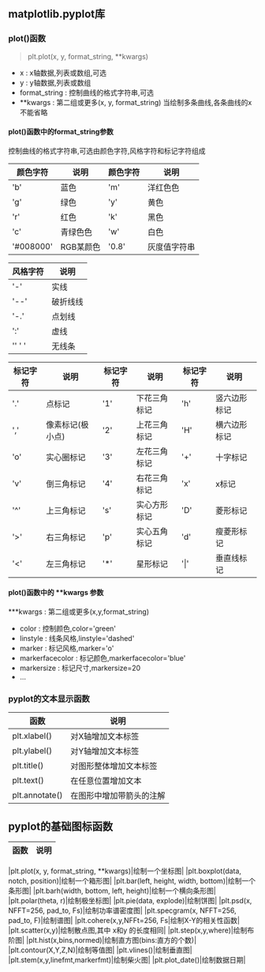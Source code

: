 ## matplotlib.pyplot库
### plot()函数
>plt.plot(x, y, format_string, **kwargs)
- x : x轴数据,列表或数组,可选
- y : y轴数据,列表或数组
- format_string : 控制曲线的格式字符串,可选
- **kwargs : 第二组或更多(x, y, format_string)
    当绘制多条曲线,各条曲线的x不能省略

#### plot()函数中的format_string参数

控制曲线的格式字符串,可选由颜色字符,风格字符和标记字符组成


|颜色字符|说明|颜色字符|说明|
|-|-|-|-|
|'b'|蓝色|'m'|洋红色色|
|'g'|绿色|'y'|黄色|
|'r'|红色|'k'|黑色|
|'c'|青绿色色|'w'|白色|
|'#008000'|RGB某颜色|'0.8'|灰度值字符串|

|风格字符|说明|
|-|-|
|'-'|实线|
|'--'|破折线线|
|'-.'|点划线|
|':'|虚线|
|''  ' '|无线条|

|标记字符|说明|标记字符|说明|标记字符|说明|
|-|-|-|-|-|-|
|'.'|点标记|'1'|下花三角标记|'h'|竖六边形标记|
|','|像素标记(极小点)|'2'|上花三角标记|'H'|横六边形标记|
|'o'|实心圈标记|'3'|左花三角标记|'+'|十字标记|
|'v'|倒三角标记|'4'|右花三角标记|'x'|x标记|
|'^'|上三角标记|'s'|实心方形标记|'D'|菱形标记|
|'>'|右三角标记|'p'|实心五角标记|'d'|瘦菱形标记|
|'<'|左三角标记|'*'|星形标记|'\|'|垂直线标记|

#### plot()函数中的 **kwargs 参数
***kwargs : 第二组或更多(x,y,format_string)
- color : 控制颜色,color='green'
- linstyle : 线条风格,linstyle='dashed'
- marker : 标记风格,marker='o'
- markerfacecolor : 标记颜色,markerfacecolor='blue'
- markersize : 标记尺寸,markersize=20
- ...

### pyplot的文本显示函数

|函数|说明|
|-|-|
|plt.xlabel()|对X轴增加文本标签|
|plt.ylabel()|对Y轴增加文本标签|
|plt.title()|对图形整体增加文本标签|
|plt.text()|在任意位置增加文本|
|plt.annotate()|在图形中增加带箭头的注解|
## pyplot的基础图标函数
|函数|说明|
|-|-|

|plt.plot(x, y, format_string, **kwargs)|绘制一个坐标图|
|plt.boxplot(data, notch, position)|绘制一个箱形图|
|plt.bar(left, height, width, bottom)|绘制一个条形图|
|plt.barh(width, bottom, left, height)|绘制一个横向条形图|
|plt.polar(theta, r)|绘制极坐标图|
|plt.pie(data, explode)|绘制饼图|
|plt.psd(x, NFFT=256, pad_to, Fs)|绘制功率谱密度图|
|plt.specgram(x, NFFT=256, pad_to, F)|绘制谱图|
|plt.cohere(x,y,NFFt=256, Fs|绘制X-Y的相关性函数|
|plt.scatter(x,y)|绘制散点图,其中 x和y 的长度相同|
|plt.step(x,y,where)|绘制布阶图|
|plt.hist(x,bins,normed)|绘制直方图(bins:直方的个数)|
|plt.contour(X,Y,Z,N)|绘制等值图|
|plt.vlines()|绘制垂直图|
|plt.stem(x,y,linefmt,markerfmt)|绘制柴火图|
|plt.plot_date()|绘制数据日期|